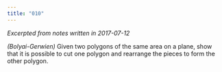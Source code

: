 ```yaml
---
title: "010"
---
```


*Excerpted from notes written in 2017-07-12*

*(Bolyai-Gerwien)* Given two polygons of the same area on a plane, show that it is possible to cut one polygon and rearrange the pieces to form the other polygon.